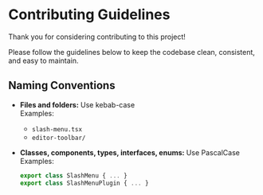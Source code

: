 # Contributing Guidelines

Thank you for considering contributing to this project!

Please follow the guidelines below to keep the codebase clean, consistent, and easy to maintain.

## Naming Conventions

- **Files and folders:** Use kebab-case  
  Examples:
  - `slash-menu.tsx`
  - `editor-toolbar/`

- **Classes, components, types, interfaces, enums:** Use PascalCase  
  Examples:
  ```ts
  export class SlashMenu { ... }
  export class SlashMenuPlugin { ... }

